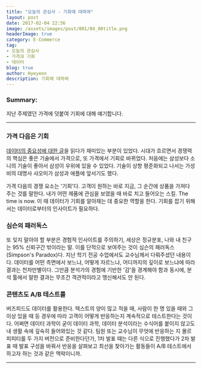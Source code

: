 ```yaml
---
title: "오늘의 관심사 - 기회에 대하여"
layout: post
date: 2017-02-04 22:56
image: /assets/images/post/001/04_00title.png
headerImage: true
category: E-Commerce
tag:
- 오늘의 관심사
- 가격과 기회
- 데이터
blog: true
author: Hyeyeon
description: 기회에 대하여
---
```


### Summary:

지난 주제였던 가격에 덧붙여 기회에 대해 얘기합니다.

---


### 가격 다음은 기회

[데이터의 중요성에 대한 글](https://brunch.co.kr/@missingmay/24)을 읽다가 재미있는 부분이 있었다. 시대가 흐르면서 경쟁력의 핵심은 좋은 기술에서 가격으로, 또 가격에서 기회로 바뀌었다. 처음에는 삼성보다 소니의 기술이 좋아서 삼성이 우위에 있을 수 있었다. 기술이 상향 평준화되고 나서는 가성비의 대명사 샤오미가 삼성과 애플에 앞서기도 했다.

가격 다음의 경쟁 요소는 '기회'다. 고객이 원하는 바로 지금, 그 순간에 상품을 가져다 주는 것를 말한다. 내가 어떤 제품에 관심을 보였을 때 바로 치고 들어오는 스킬. The time is now. 이 때 데이터가 기회를 알아채는 데 중요한 역할을 한다. 기회를 잡기 위해서는 데이터로부터의 인사이트가 필요하다.

### 심슨의 패러독스

또 잊지 말아야 할 부분은 경험적 인사이트를 주의하기, 세상은 정규분포, 나와 내 친구는 95% 신뢰구간 밖이라는 말. 이를 단적으로 보여주는 것이 심슨의 패러독스(Simpson's Paradox)다. 지난 학기 전공 수업에서도 교수님께서 다뤄주셨던 내용이다. 데이터를 어떤 측면에서 보느냐, 어떻게 자르느냐, 어디까지의 깊이로 보느냐에 따라 결과는 천차만별이다. 그만큼 분석가의 경험에 기반한 '감'을 경계해야 함과 동시에, 분석 툴에서 말한 결과는 무조건 객관적이라고 맹신해서도 안 된다.

### 콘텐츠도 A/B 테스트를

버즈피드도 데이터를 활용한다. 텍스트의 양이 많고 적을 때, 사람이 한 명 있을 때와 그 이상 있을 때 등 경우에 따라 고객이 어떻게 반응하는지 계속적으로 테스트한다는 것이다. 어쩌면 데이터 과학이 굳이 데이터 과학, 데이터 분석이라는 수식어를 붙이지 않고도 내 생활 속에 깊숙히 들어와있는 것 같다. 팀원 또는 교수님이 무엇에 반응하는 지 몰르 피피티를 두 가지 버전으로 준비한다던가, 1차 발표 때는 다른 식으로 진행했다가 2차 발표 때 발표 구성을 바꿔서 반응을 살펴보고 최선을 찾아가는 활동들이 A/B 테스트에서 하고자 하는 것과 같은 맥락이니까.

---
